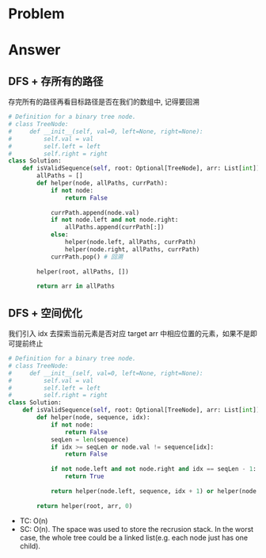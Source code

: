 # Problem
# Answer
## DFS + 存所有的路径
存完所有的路径再看目标路径是否在我们的数组中, 记得要回溯
```python
# Definition for a binary tree node.
# class TreeNode:
#     def __init__(self, val=0, left=None, right=None):
#         self.val = val
#         self.left = left
#         self.right = right
class Solution:
    def isValidSequence(self, root: Optional[TreeNode], arr: List[int]) -> bool:
        allPaths = []
        def helper(node, allPaths, currPath):
            if not node:
                return False
            
            currPath.append(node.val)
            if not node.left and not node.right:
                allPaths.append(currPath[:])
            else:
                helper(node.left, allPaths, currPath)
                helper(node.right, allPaths, currPath)
            currPath.pop() # 回溯
            
        helper(root, allPaths, [])
        
        return arr in allPaths
```
## DFS + 空间优化
我们引入 idx 去探索当前元素是否对应 target arr 中相应位置的元素，如果不是即可提前终止
```python
# Definition for a binary tree node.
# class TreeNode:
#     def __init__(self, val=0, left=None, right=None):
#         self.val = val
#         self.left = left
#         self.right = right
class Solution:
    def isValidSequence(self, root: Optional[TreeNode], arr: List[int]) -> bool:
        def helper(node, sequence, idx):
            if not node:
                return False
            seqLen = len(sequence)
            if idx >= seqLen or node.val != sequence[idx]:
                return False
            
            if not node.left and not node.right and idx == seqLen - 1:
                return True
            
            return helper(node.left, sequence, idx + 1) or helper(node.right, sequence, idx + 1)
        
        return helper(root, arr, 0)
```
- TC: O(n)
- SC: O(n). The space was used to store the recrusion stack. In the worst case, the whole tree could be a linked list(e.g. each node just has one child).